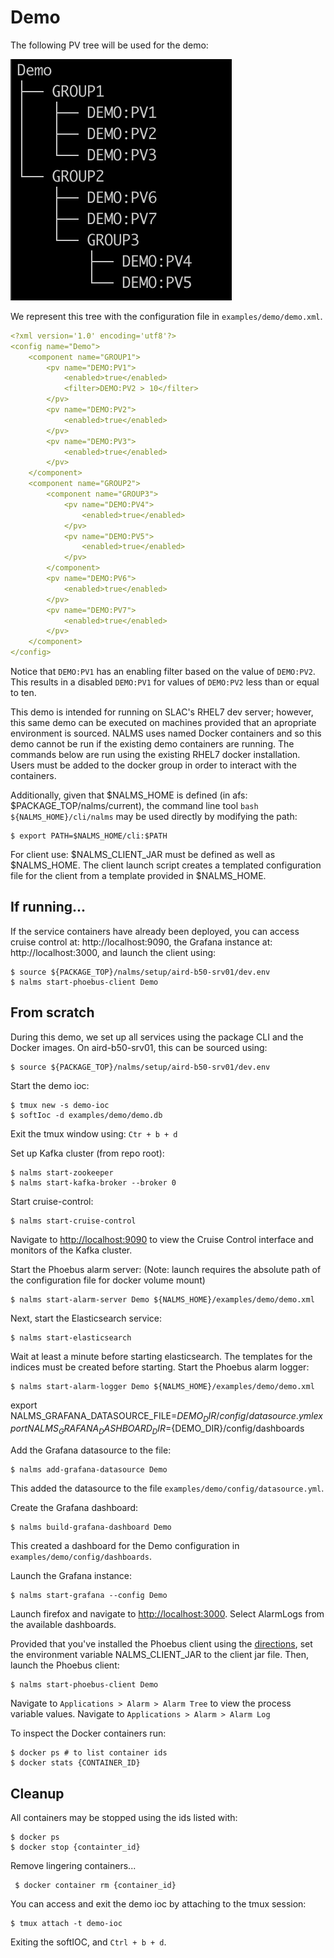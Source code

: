 # Demo

The following PV tree will be used for the demo:


![Components](img/demo_structure.png)

We represent this tree with the configuration file in `examples/demo/demo.xml`.

```yaml
<?xml version='1.0' encoding='utf8'?>
<config name="Demo">
    <component name="GROUP1">
        <pv name="DEMO:PV1">
            <enabled>true</enabled>
            <filter>DEMO:PV2 > 10</filter>
        </pv>
        <pv name="DEMO:PV2">
            <enabled>true</enabled>
        </pv>
        <pv name="DEMO:PV3">
            <enabled>true</enabled>
        </pv>
    </component>
    <component name="GROUP2">
        <component name="GROUP3">
            <pv name="DEMO:PV4">
                <enabled>true</enabled>
            </pv>
            <pv name="DEMO:PV5">
                <enabled>true</enabled>
            </pv>
        </component>
        <pv name="DEMO:PV6">
            <enabled>true</enabled>
        </pv>
        <pv name="DEMO:PV7">
            <enabled>true</enabled>
        </pv>
    </component>
</config>
```

Notice that `DEMO:PV1` has an enabling filter based on the value of `DEMO:PV2`. This results in a disabled `DEMO:PV1` for values of `DEMO:PV2` less than or equal to ten.

This demo is intended for running on SLAC's RHEL7 dev server; however, this same demo can be executed on machines provided that an apropriate environment is sourced. NALMS uses named Docker containers and so this demo cannot be run if the existing demo containers are running. The commands below are run using the existing RHEL7 docker installation. Users must be added to the docker group in order to interact with the containers. 

Additionally, given that $NALMS_HOME is defined (in afs: $PACKAGE_TOP/nalms/current), the command line tool `bash ${NALMS_HOME}/cli/nalms` may be used directly by modifying the path:
```
$ export PATH=$NALMS_HOME/cli:$PATH
```

For client use: $NALMS_CLIENT_JAR must be defined as well as $NALMS_HOME. The client launch script creates a templated configuration file for the client from a template provided in $NALMS_HOME. 

## If running...
If the service containers have already been deployed, you can access cruise control at: http://localhost:9090, the Grafana instance at: http://localhost:3000, and launch the client using:


```
$ source ${PACKAGE_TOP}/nalms/setup/aird-b50-srv01/dev.env
$ nalms start-phoebus-client Demo
```

## From scratch

During this demo, we set up all services using the package CLI and the Docker images. On aird-b50-srv01, this can be sourced using: 


```
$ source ${PACKAGE_TOP}/nalms/setup/aird-b50-srv01/dev.env
```

Start the demo ioc:

```
$ tmux new -s demo-ioc
$ softIoc -d examples/demo/demo.db 
```
Exit the tmux window using: `Ctr + b + d`

Set up Kafka cluster (from repo root): 

```
$ nalms start-zookeeper 
$ nalms start-kafka-broker --broker 0
```

Start cruise-control:
```
$ nalms start-cruise-control
```
Navigate to [http://localhost:9090](http://localhost:9090) to view the Cruise Control interface and monitors of the Kafka cluster. 


Start the Phoebus alarm server: (Note: launch requires the absolute path of the configuration file for docker volume mount)


```
$ nalms start-alarm-server Demo ${NALMS_HOME}/examples/demo/demo.xml
```


Next, start the Elasticsearch service: 
```
$ nalms start-elasticsearch
```

Wait at least a minute before starting elasticsearch. The templates for the indices must be created before starting. Start the Phoebus alarm logger:
```
$ nalms start-alarm-logger Demo ${NALMS_HOME}/examples/demo/demo.xml
```

export NALMS_GRAFANA_DATASOURCE_FILE=${DEMO_DIR}/config/datasource.yml
export NALMS_GRAFANA_DASHBOARD_DIR=${DEMO_DIR}/config/dashboards


Add the Grafana datasource to the file:
```
$ nalms add-grafana-datasource Demo
```

This added the datasource to the file `examples/demo/config/datasource.yml`.

Create the Grafana dashboard:
```
$ nalms build-grafana-dashboard Demo
```

This created a dashboard for the Demo configuration in `examples/demo/config/dashboards`.

Launch the Grafana instance:
```
$ nalms start-grafana --config Demo
```

Launch firefox and navigate to [http://localhost:3000](http://localhost:3000). Select AlarmLogs from the available dashboards.

Provided that you've installed the Phoebus client using the [directions](install.md), set the environment variable NALMS_CLIENT_JAR to the client jar file. Then, launch the Phoebus client:
```
$ nalms start-phoebus-client Demo
```

Navigate to `Applications > Alarm > Alarm Tree` to view the process variable values. Navigate to `Applications > Alarm > Alarm Log`



To inspect the Docker containers run:
```
$ docker ps # to list container ids
$ docker stats {CONTAINER_ID}
```





## Cleanup

All containers may be stopped using the ids listed with:

```
$ docker ps
$ docker stop {containter_id}
```

Remove lingering containers...
```
 $ docker container rm {container_id}
```

You can access and exit the demo ioc by attaching to the tmux session:

```
$ tmux attach -t demo-ioc
```
Exiting the softIOC, and `Ctrl + b + d`.